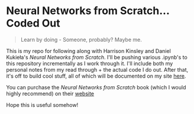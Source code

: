 # Neural Networks from Scratch... Coded Out

> Learn by doing - Someone, probably? Maybe me.

This is my repo for following along with Harrison Kinsley and Daniel Kukieła's *Neural Networks from Scratch*.
I'll be pushing various .ipynb's to this repository incrementally as I work through it. I'll include both my personal notes from my read through + the actual code I do out.
After that, it's off to build cool stuff, all of which will be documented on my site [here](https://www.mattkosze.com).

You can purchase the *Neural Networks from Scratch* book (which I would highly recommend) on their [website](https://nnfs.io)

Hope this is useful somehow!